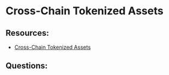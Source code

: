 # Cross-Chain Tokenized Assets

## Resources:

* [Cross-Chain Tokenized Assets](https://chain.link/education-hub/cross-chain-tokenized-assets)

## Questions: